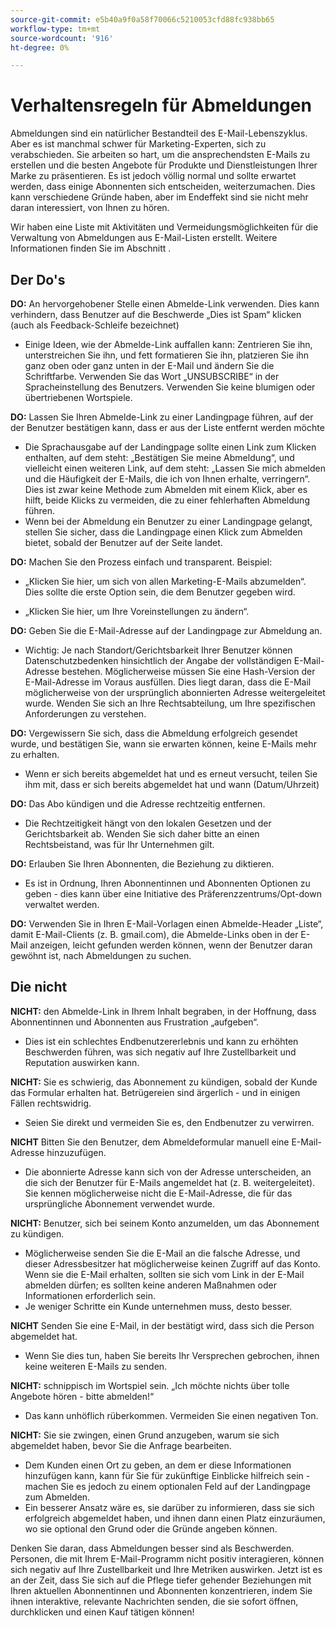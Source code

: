 ```yaml
---
source-git-commit: e5b40a9f0a58f70066c5210053cfd88fc938bb65
workflow-type: tm+mt
source-wordcount: '916'
ht-degree: 0%

---
```

# Verhaltensregeln für Abmeldungen

Abmeldungen sind ein natürlicher Bestandteil des E-Mail-Lebenszyklus. Aber es ist manchmal schwer für Marketing-Experten, sich zu verabschieden. Sie arbeiten so hart, um die ansprechendsten E-Mails zu erstellen und die besten Angebote für Produkte und Dienstleistungen Ihrer Marke zu präsentieren. Es ist jedoch völlig normal und sollte erwartet werden, dass einige Abonnenten sich entscheiden, weiterzumachen. Dies kann verschiedene Gründe haben, aber im Endeffekt sind sie nicht mehr daran interessiert, von Ihnen zu hören.

Wir haben eine Liste mit Aktivitäten und Vermeidungsmöglichkeiten für die Verwaltung von Abmeldungen aus E-Mail-Listen erstellt. Weitere Informationen finden Sie im Abschnitt .

## Der Do&#39;s

**DO:** An hervorgehobener Stelle einen Abmelde-Link verwenden. Dies kann verhindern, dass Benutzer auf die Beschwerde „Dies ist Spam“ klicken (auch als Feedback-Schleife bezeichnet)

+ Einige Ideen, wie der Abmelde-Link auffallen kann: Zentrieren Sie ihn, unterstreichen Sie ihn, und fett formatieren Sie ihn, platzieren Sie ihn ganz oben oder ganz unten in der E-Mail und ändern Sie die Schriftfarbe.
Verwenden Sie das Wort „UNSUBSCRIBE“ in der Spracheinstellung des Benutzers. Verwenden Sie keine blumigen oder übertriebenen Wortspiele.

**DO:** Lassen Sie Ihren Abmelde-Link zu einer Landingpage führen, auf der der Benutzer bestätigen kann, dass er aus der Liste entfernt werden möchte

+ Die Sprachausgabe auf der Landingpage sollte einen Link zum Klicken enthalten, auf dem steht: „Bestätigen Sie meine Abmeldung“, und vielleicht einen weiteren Link, auf dem steht: „Lassen Sie mich abmelden und die Häufigkeit der E-Mails, die ich von Ihnen erhalte, verringern“. Dies ist zwar keine Methode zum Abmelden mit einem Klick, aber es hilft, beide Klicks zu vermeiden, die zu einer fehlerhaften Abmeldung führen.
+ Wenn bei der Abmeldung ein Benutzer zu einer Landingpage gelangt, stellen Sie sicher, dass die Landingpage einen Klick zum Abmelden bietet, sobald der Benutzer auf der Seite landet.

**DO:** Machen Sie den Prozess einfach und transparent. Beispiel:

+ „Klicken Sie hier, um sich von allen Marketing-E-Mails abzumelden“. Dies sollte die erste Option sein, die dem Benutzer gegeben wird.

+ „Klicken Sie hier, um Ihre Voreinstellungen zu ändern“.

**DO:** Geben Sie die E-Mail-Adresse auf der Landingpage zur Abmeldung an.

+ Wichtig: Je nach Standort/Gerichtsbarkeit Ihrer Benutzer können Datenschutzbedenken hinsichtlich der Angabe der vollständigen E-Mail-Adresse bestehen. Möglicherweise müssen Sie eine Hash-Version der E-Mail-Adresse im Voraus ausfüllen. Dies liegt daran, dass die E-Mail möglicherweise von der ursprünglich abonnierten Adresse weitergeleitet wurde. Wenden Sie sich an Ihre Rechtsabteilung, um Ihre spezifischen Anforderungen zu verstehen.

**DO:** Vergewissern Sie sich, dass die Abmeldung erfolgreich gesendet wurde, und bestätigen Sie, wann sie erwarten können, keine E-Mails mehr zu erhalten.

+ Wenn er sich bereits abgemeldet hat und es erneut versucht, teilen Sie ihm mit, dass er sich bereits abgemeldet hat und wann (Datum/Uhrzeit)

**DO:** Das Abo kündigen und die Adresse rechtzeitig entfernen.

+ Die Rechtzeitigkeit hängt von den lokalen Gesetzen und der Gerichtsbarkeit ab. Wenden Sie sich daher bitte an einen Rechtsbeistand, was für Ihr Unternehmen gilt.

**DO:** Erlauben Sie Ihren Abonnenten, die Beziehung zu diktieren.

+ Es ist in Ordnung, Ihren Abonnentinnen und Abonnenten Optionen zu geben - dies kann über eine Initiative des Präferenzzentrums/Opt-down verwaltet werden.

**DO:** Verwenden Sie in Ihren E-Mail-Vorlagen einen Abmelde-Header „Liste“, damit E-Mail-Clients (z. B. gmail.com), die Abmelde-Links oben in der E-Mail anzeigen, leicht gefunden werden können, wenn der Benutzer daran gewöhnt ist, nach Abmeldungen zu suchen.

## Die nicht


**NICHT:** den Abmelde-Link in Ihrem Inhalt begraben, in der Hoffnung, dass Abonnentinnen und Abonnenten aus Frustration „aufgeben“.

+ Dies ist ein schlechtes Endbenutzererlebnis und kann zu erhöhten Beschwerden führen, was sich negativ auf Ihre Zustellbarkeit und Reputation auswirken kann.

**NICHT:** Sie es schwierig, das Abonnement zu kündigen, sobald der Kunde das Formular erhalten hat. Betrügereien sind ärgerlich - und in einigen Fällen rechtswidrig.

+ Seien Sie direkt und vermeiden Sie es, den Endbenutzer zu verwirren.

**NICHT** Bitten Sie den Benutzer, dem Abmeldeformular manuell eine E-Mail-Adresse hinzuzufügen.

+ Die abonnierte Adresse kann sich von der Adresse unterscheiden, an die sich der Benutzer für E-Mails angemeldet hat (z. B. weitergeleitet).  Sie kennen möglicherweise nicht die E-Mail-Adresse, die für das ursprüngliche Abonnement verwendet wurde.

**NICHT:** Benutzer, sich bei seinem Konto anzumelden, um das Abonnement zu kündigen.

+ Möglicherweise senden Sie die E-Mail an die falsche Adresse, und dieser Adressbesitzer hat möglicherweise keinen Zugriff auf das Konto.  Wenn sie die E-Mail erhalten, sollten sie sich vom Link in der E-Mail abmelden dürfen; es sollten keine anderen Maßnahmen oder Informationen erforderlich sein.
+ Je weniger Schritte ein Kunde unternehmen muss, desto besser.

**NICHT** Senden Sie eine E-Mail, in der bestätigt wird, dass sich die Person abgemeldet hat.

+ Wenn Sie dies tun, haben Sie bereits Ihr Versprechen gebrochen, ihnen keine weiteren E-Mails zu senden.

**NICHT:** schnippisch im Wortspiel sein. „Ich möchte nichts über tolle Angebote hören - bitte abmelden!“

+ Das kann unhöflich rüberkommen. Vermeiden Sie einen negativen Ton.

**NICHT:** Sie sie zwingen, einen Grund anzugeben, warum sie sich abgemeldet haben, bevor Sie die Anfrage bearbeiten.

+ Dem Kunden einen Ort zu geben, an dem er diese Informationen hinzufügen kann, kann für Sie für zukünftige Einblicke hilfreich sein - machen Sie es jedoch zu einem optionalen Feld auf der Landingpage zum Abmelden.
+ Ein besserer Ansatz wäre es, sie darüber zu informieren, dass sie sich erfolgreich abgemeldet haben, und ihnen dann einen Platz einzuräumen, wo sie optional den Grund oder die Gründe angeben können.

Denken Sie daran, dass Abmeldungen besser sind als Beschwerden. Personen, die mit Ihrem E-Mail-Programm nicht positiv interagieren, können sich negativ auf Ihre Zustellbarkeit und Ihre Metriken auswirken. Jetzt ist es an der Zeit, dass Sie sich auf die Pflege tiefer gehender Beziehungen mit Ihren aktuellen Abonnentinnen und Abonnenten konzentrieren, indem Sie ihnen interaktive, relevante Nachrichten senden, die sie sofort öffnen, durchklicken und einen Kauf tätigen können!
